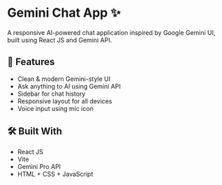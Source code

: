 # Gemini Chat App ✨

A responsive AI-powered chat application inspired by Google Gemini UI, built using React JS and Gemini API.

## 🚀 Features

- Clean & modern Gemini-style UI
- Ask anything to AI using Gemini API
- Sidebar for chat history
- Responsive layout for all devices
- Voice input using mic icon

## 🛠️ Built With

- React JS
- Vite
- Gemini Pro API
- HTML + CSS + JavaScript
